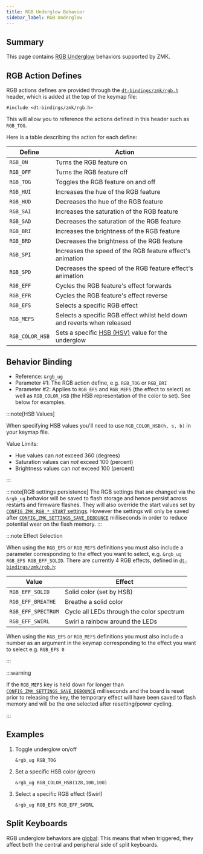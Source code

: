 ```yaml
---
title: RGB Underglow Behavior
sidebar_label: RGB Underglow
---
```


## Summary

This page contains [RGB Underglow](../../features/underglow.md) behaviors supported by ZMK.

## RGB Action Defines

RGB actions defines are provided through the [`dt-bindings/zmk/rgb.h`](https://github.com/zmkfirmware/zmk/blob/main/app/include/dt-bindings/zmk/rgb.h) header,
which is added at the top of the keymap file:

```dts
#include <dt-bindings/zmk/rgb.h>
```

This will allow you to reference the actions defined in this header such as `RGB_TOG`.

Here is a table describing the action for each define:

| Define          | Action                                                                                         |
| --------------- | ---------------------------------------------------------------------------------------------- |
| `RGB_ON`        | Turns the RGB feature on                                                                       |
| `RGB_OFF`       | Turns the RGB feature off                                                                      |
| `RGB_TOG`       | Toggles the RGB feature on and off                                                             |
| `RGB_HUI`       | Increases the hue of the RGB feature                                                           |
| `RGB_HUD`       | Decreases the hue of the RGB feature                                                           |
| `RGB_SAI`       | Increases the saturation of the RGB feature                                                    |
| `RGB_SAD`       | Decreases the saturation of the RGB feature                                                    |
| `RGB_BRI`       | Increases the brightness of the RGB feature                                                    |
| `RGB_BRD`       | Decreases the brightness of the RGB feature                                                    |
| `RGB_SPI`       | Increases the speed of the RGB feature effect's animation                                      |
| `RGB_SPD`       | Decreases the speed of the RGB feature effect's animation                                      |
| `RGB_EFF`       | Cycles the RGB feature's effect forwards                                                       |
| `RGB_EFR`       | Cycles the RGB feature's effect reverse                                                        |
| `RGB_EFS`       | Selects a specific RGB effect                                                                  |
| `RGB_MEFS`      | Selects a specific RGB effect whilst held down and reverts when released                       |
| `RGB_COLOR_HSB` | Sets a specific [HSB (HSV)](https://en.wikipedia.org/wiki/HSL_and_HSV) value for the underglow |

## Behavior Binding

- Reference: `&rgb_ug`
- Parameter #1: The RGB action define, e.g. `RGB_TOG` or `RGB_BRI`
- Parameter #2: Applies to `RGB_EFS` and `RGB_MEFS` (the effect to select) as well as `RGB_COLOR_HSB` (the HSB representation of the color to set). See below for examples.

:::note[HSB Values]

When specifying HSB values you'll need to use `RGB_COLOR_HSB(h, s, b)` in your keymap file.

Value Limits:

- Hue values can _not_ exceed 360 (degrees)
- Saturation values can _not_ exceed 100 (percent)
- Brightness values can _not_ exceed 100 (percent)

:::

:::note[RGB settings persistence]
The RGB settings that are changed via the `&rgb_ug` behavior will be saved to flash storage and hence persist across restarts and firmware flashes.
They will also override the start values set by [`CONFIG_ZMK_RGB_*_START` settings](../../config/underglow.md#kconfig).
However the settings will only be saved after [`CONFIG_ZMK_SETTINGS_SAVE_DEBOUNCE`](../../config/system.md#general) milliseconds in order to reduce potential wear on the flash memory.
:::

:::note Effect Selection

When using the `RGB_EFS` or `RGB_MEFS` definitions you must also include a parameter corresponding to the effect you want to select, e.g. `&rgb_ug RGB_EFS RGB_EFF_SOLID`. There are currently 4 RGB effects, defined in [`dt-bindings/zmk/rgb.h`](https://github.com/zmkfirmware/zmk/blob/main/app/include/dt-bindings/zmk/rgb.h):

| Value              | Effect                                    |
| ------------------ | ----------------------------------------- |
| `RGB_EFF_SOLID`    | Solid color (set by HSB)                  |
| `RGB_EFF_BREATHE`  | Breathe a solid color                     |
| `RGB_EFF_SPECTRUM` | Cycle all LEDs through the color spectrum |
| `RGB_EFF_SWIRL`    | Swirl a rainbow around the LEDs           |

When using the `RGB_EFS` or `RGB_MEFS` definitions you must also include a number as an argument in the keymap corresponding to the effect you want to select e.g. `RGB_EFS 0`

:::

:::warning

If the `RGB_MEFS` key is held down for longer than [`CONFIG_ZMK_SETTINGS_SAVE_DEBOUNCE`](../../config/system.md#general) milliseconds and the board is reset prior to releasing the key, the temporary effect will have been saved to flash memory and will be the one selected after resetting/power cycling.

:::

## Examples

1. Toggle underglow on/off

   ```dts
   &rgb_ug RGB_TOG
   ```

1. Set a specific HSB color (green)

   ```dts
   &rgb_ug RGB_COLOR_HSB(128,100,100)
   ```

1. Select a specific RGB effect (Swirl)

   ```dts
   &rgb_ug RGB_EFS RGB_EFF_SWIRL
   ```

## Split Keyboards

RGB underglow behaviors are [global](../../features/split-keyboards.md#global-locality-behaviors): This means that when triggered, they affect both the central and peripheral side of split keyboards.
